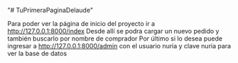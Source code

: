 "# TuPrimeraPaginaDelaude" 

Para poder ver la página de inicio del proyecto ir a http://127.0.0.1:8000/index
Desde allí se podra cargar un nuevo pedido y también buscarlo por nombre de comprador
Por último si lo desea puede ingresar a http://127.0.0.1:8000/admin con el usuario nuria y clave nuria para ver la base de datos